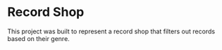 # Record Shop

This project was built to represent a record shop that filters out records based on their genre.
